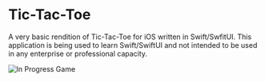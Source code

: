 # Tic-Tac-Toe
A very basic rendition of Tic-Tac-Toe for iOS written in Swift/SwfitUI.
This application is being used to learn Swift/SwiftUI and not intended to be used in any enterprise or professional capacity.

![In Progress Game](https://user-images.githubusercontent.com/7048237/122320485-492b9d00-cef0-11eb-813e-d4b521375388.png)
